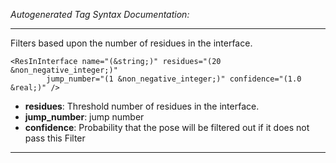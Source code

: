 _Autogenerated Tag Syntax Documentation:_

---
Filters based upon the number of residues in the interface.

```
<ResInInterface name="(&string;)" residues="(20 &non_negative_integer;)"
        jump_number="(1 &non_negative_integer;)" confidence="(1.0 &real;)" />
```

-   **residues**: Threshold number of residues in the interface.
-   **jump_number**: jump number
-   **confidence**: Probability that the pose will be filtered out if it does not pass this Filter

---
